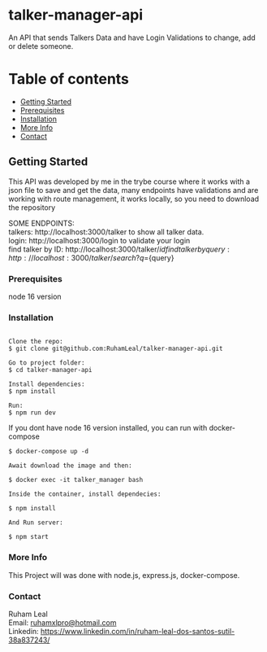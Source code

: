 # talker-manager-api

An API that sends Talkers Data and have Login Validations to change, add or delete someone.


# Table of contents

- [Getting Started](#getting-started)
- [Prerequisites](#prerequisites)
- [Installation](#installation)
- [More Info](#more-info)
- [Contact](#contact)

## Getting Started

This API was developed by me in the trybe course where it works with a json file to save and get the data, many endpoints have validations and are working with route management, it works locally, so you need to download the repository


SOME ENDPOINTS:    
talkers: http://localhost:3000/talker to show all talker data.     
login: http://localhost:3000/login to validate your login    
find talker by ID: http://localhost:3000/talker/${id}          
find talker by query: http://localhost:3000/talker/search?q=${query}    

### Prerequisites

node 16 version

### Installation

```

Clone the repo:   
$ git clone git@github.com:RuhamLeal/talker-manager-api.git    

Go to project folder:     
$ cd talker-manager-api     

Install dependencies:    
$ npm install

Run:    
$ npm run dev

```
If you dont have node 16 version installed, you can run with docker-compose
```
$ docker-compose up -d
 
Await download the image and then:

$ docker exec -it talker_manager bash

Inside the container, install dependecies:

$ npm install

And Run server:

$ npm start
```

### More Info

This Project will was done with node.js, express.js, docker-compose.

### Contact

Ruham Leal    
Email: ruhamxlpro@hotmail.com    
Linkedin: https://www.linkedin.com/in/ruham-leal-dos-santos-sutil-38a837243/
